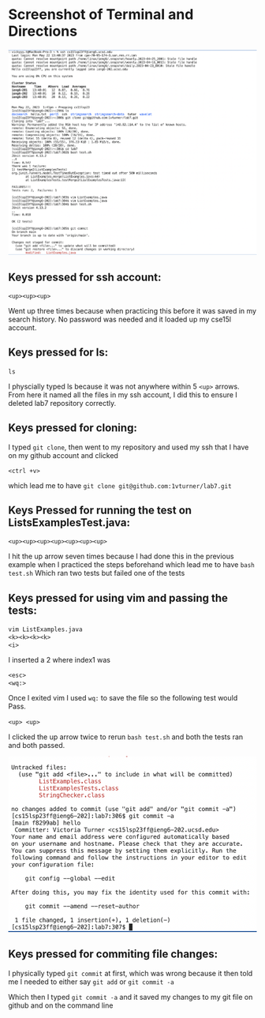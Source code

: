 # Screenshot of Terminal and Directions

![Image](lab4.png)

**Keys pressed for ssh account:**
-----------------
```
<up><up><up>
```
Went up three times because when practicing this before it was saved in my search history. No password was needed and it loaded up my cse15l account. 


**Keys pressed for ls:**
-----------------
```
ls
```
I physcially typed ls because it was not anywhere within 5 `<up>` arrows. From here it named all the files in my ssh account, I did this to ensure I deleted lab7 repository correctly.

**Keys pressed for cloning:**
-----------------
I typed `git clone`, then went to my repository and used my ssh that I have on my github account and clicked
```
<ctrl +v>
```
which lead me to have `git clone git@github.com:1vturner/lab7.git`

**Keys Pressed for running the test on ListsExamplesTest.java:**
-----------------
```
<up><up><up><up><up><up><up>
```
I hit the up arrow seven times because I had done this in the previous example when I practiced the steps beforehand
which lead me to have `bash test.sh` Which ran two tests but failed one of the tests


**Keys pressed for using vim and passing the tests:**
-----------------
```
vim ListExamples.java 
<k><k><k><k>
<i>
```
I inserted a 2 where index1 was

```
<esc>
<wq:>
```
Once I exited vim I used `wq:` to save the file so the following test would Pass.

`<up> <up>` 

I clicked the up arrow twice to rerun `bash test.sh` and both the tests ran and both passed. 


![Image](lab4pt2.png)

**Keys pressed for commiting file changes:**
-----------------
I physically typed `git commit` at first, which was wrong because it then told me I needed to either say `git add` or `git commit -a` 

Which then I typed `git commit -a` and it saved my changes to my git file on github and on the command line



